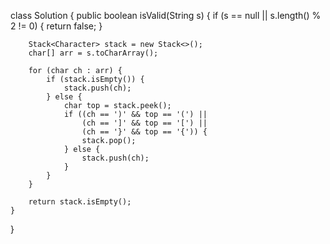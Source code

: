 class Solution {
    public boolean isValid(String s) {
        if (s == null || s.length() % 2 != 0) {
            return false;
        }

        Stack<Character> stack = new Stack<>();
        char[] arr = s.toCharArray();

        for (char ch : arr) {
            if (stack.isEmpty()) {
                stack.push(ch);
            } else {
                char top = stack.peek();
                if ((ch == ')' && top == '(') || 
                    (ch == ']' && top == '[') || 
                    (ch == '}' && top == '{')) {
                    stack.pop();
                } else {
                    stack.push(ch);
                }
            }
        }

        return stack.isEmpty();
    }
}
